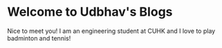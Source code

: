 # Welcome to Udbhav's Blogs

Nice to meet you! I am an engineering student at CUHK and I love to play badminton and tennis!
